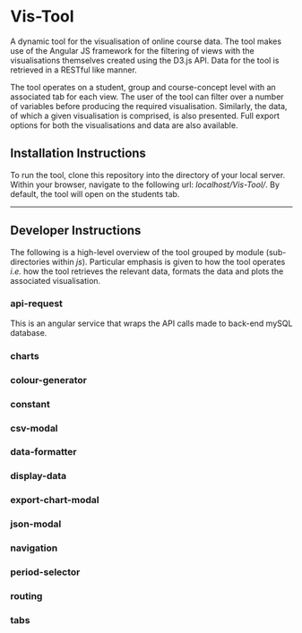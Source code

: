 # Vis-Tool
A dynamic tool for the visualisation of online course data. The tool makes use of the Angular JS framework for the filtering of views with the visualisations themselves created using the D3.js API. Data for the tool is retrieved in a RESTful like manner.

The tool operates on a student, group and course-concept level with an associated tab for each view. The user of the tool can filter over a number of variables before producing the required visualisation. Similarly, the data, of which a given visualisation is comprised, is also presented. Full export options for both the visualisations and data are also available.

## Installation Instructions
To run the tool, clone this repository into the directory of your local server. Within your browser, navigate to the following url: *localhost/Vis-Tool/*. By default, the tool will open on the students tab.

----

## Developer Instructions
The following is a high-level overview of the tool grouped by module (sub-directories within *js*). Particular emphasis is given to how the tool operates *i.e.* how the tool retrieves the relevant data, formats the data and plots the associated visualisation.

### api-request
This is an angular service that wraps the API calls made to back-end mySQL database. 

### charts

### colour-generator

### constant

### csv-modal

### data-formatter

### display-data

### export-chart-modal

### json-modal

### navigation

### period-selector

### routing

### tabs